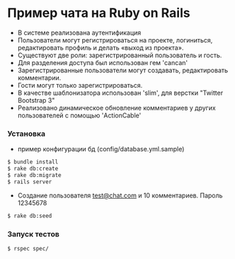 # Пример чата на Ruby on Rails

  - В системе реализована аутентификация
  - Пользователи могут регистрироваться на проекте, логиниться, редактировать профиль и делать «выход из проекта».
  - Существуют две роли: зарегистрированный пользователь и гость.
  - Для разделения доступа был использован гем 'cancan'
  - Зарегистрированные пользователи могут создавать, редактировать комментарии.
  - Гости могут только зарегистрироваться.
  - В качестве шаблонизатора использован 'slim', для верстки "Twitter Bootstrap 3"
  - Реализовано динамическое обновление комментариев у других пользователей с помощью 'ActionCable'

### Установка

  - пример конфигурации бд (config/database.yml.sample)

```sh
$ bundle install
$ rake db:create
$ rake db:migrate
$ rails server
```

  - Создание пользователя test@chat.com и 10 комментариев. Пароль 12345678

```sh
$ rake db:seed
```

### Запуск тестов

```sh
$ rspec spec/
```